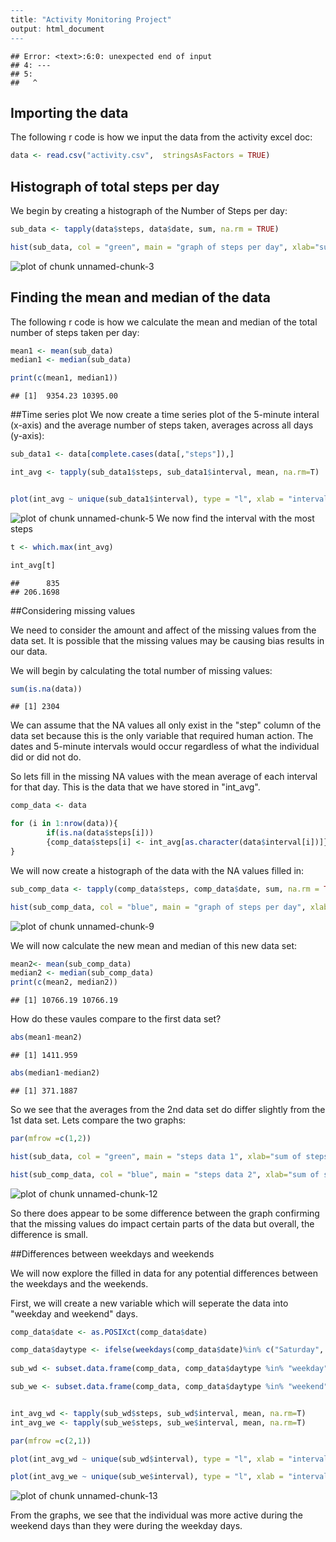 

```r
---
title: "Activity Monitoring Project"
output: html_document
---
```

```
## Error: <text>:6:0: unexpected end of input
## 4: ---
## 5: 
##   ^
```


## Importing the data


The following r code is how we input the data from the activity excel doc:


```r
data <- read.csv("activity.csv",  stringsAsFactors = TRUE)
```

## Histograph of total steps per day

 We begin by creating a histograph of the Number of Steps per day:


```r
sub_data <- tapply(data$steps, data$date, sum, na.rm = TRUE)

hist(sub_data, col = "green", main = "graph of steps per day", xlab="sum of steps by day")
```

![plot of chunk unnamed-chunk-3](figure/unnamed-chunk-3-1.png)
## Finding the mean and median of the data

The following r code is how we calculate the mean and median of the total number of steps taken per day:


```r
mean1 <- mean(sub_data)
median1 <- median(sub_data)

print(c(mean1, median1))
```

```
## [1]  9354.23 10395.00
```
##Time series plot
We now create a time series plot of the 5-minute interal (x-axis) and the average number of steps taken, averages across all days (y-axis):


```r
sub_data1 <- data[complete.cases(data[,"steps"]),]

int_avg <- tapply(sub_data1$steps, sub_data1$interval, mean, na.rm=T)


plot(int_avg ~ unique(sub_data1$interval), type = "l", xlab = "interval", ylab = "avg number of steps")
```

![plot of chunk unnamed-chunk-5](figure/unnamed-chunk-5-1.png)
We now find the interval with the most steps


```r
t <- which.max(int_avg)

int_avg[t]
```

```
##      835 
## 206.1698
```

##Considering missing values

We need to consider the amount and affect of the missing values from the data set. It is possible that the missing values may be causing bias results in our data.

We will begin by calculating the total number of missing values:


```r
sum(is.na(data))
```

```
## [1] 2304
```
We can assume that the NA values all only exist in the "step" column of the data set because this is the only variable that required human action. The dates and 5-minute intervals would occur regardless of what the individual did or did not do.

So lets fill in the missing NA values with the mean average of each interval for that day. This is the data that we have stored in "int_avg".


```r
comp_data <- data

for (i in 1:nrow(data)){
        if(is.na(data$steps[i]))
        {comp_data$steps[i] <- int_avg[as.character(data$interval[i])]}
}
```
We will now create a histograph of the data with the NA values filled in:



```r
sub_comp_data <- tapply(comp_data$steps, comp_data$date, sum, na.rm = TRUE)

hist(sub_comp_data, col = "blue", main = "graph of steps per day", xlab="sum of steps by day")
```

![plot of chunk unnamed-chunk-9](figure/unnamed-chunk-9-1.png)

We will now calculate the new mean and median of this new data set:



```r
mean2<- mean(sub_comp_data)
median2 <- median(sub_comp_data)
print(c(mean2, median2))
```

```
## [1] 10766.19 10766.19
```

How do these vaules compare to the first data set?



```r
abs(mean1-mean2)
```

```
## [1] 1411.959
```

```r
abs(median1-median2)
```

```
## [1] 371.1887
```

So we see that the averages from the 2nd data set do differ slightly from the 1st data set. Lets compare the two graphs:


```r
par(mfrow =c(1,2))

hist(sub_data, col = "green", main = "steps data 1", xlab="sum of steps by day")

hist(sub_comp_data, col = "blue", main = "steps data 2", xlab="sum of steps by day")
```

![plot of chunk unnamed-chunk-12](figure/unnamed-chunk-12-1.png)

So there does appear to be some difference between the graph confirming that the missing values do impact certain parts of the data but overall, the difference is small.

##Differences between weekdays and weekends

We will now explore the filled in data for any potential differences between the weekdays and the weekends. 

First, we will create a new variable which will seperate the data into "weekday and weekend" days.


```r
comp_data$date <- as.POSIXct(comp_data$date)

comp_data$daytype <- ifelse(weekdays(comp_data$date)%in% c("Saturday", "Sunday"), "weekend", "weekday")
  
sub_wd <- subset.data.frame(comp_data, comp_data$daytype %in% "weekday")

sub_we <- subset.data.frame(comp_data, comp_data$daytype %in% "weekend")


int_avg_wd <- tapply(sub_wd$steps, sub_wd$interval, mean, na.rm=T)
int_avg_we <- tapply(sub_we$steps, sub_we$interval, mean, na.rm=T)

par(mfrow =c(2,1))

plot(int_avg_wd ~ unique(sub_wd$interval), type = "l", xlab = "interval", ylab = "avg weekday steps")

plot(int_avg_we ~ unique(sub_we$interval), type = "l", xlab = "interval", ylab = "avg weekend steps")
```

![plot of chunk unnamed-chunk-13](figure/unnamed-chunk-13-1.png)

From the graphs, we see that the individual was more active during the weekend days than they were during the weekday days.
```
```
```

